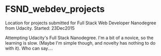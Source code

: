 # FSND_webdev_projects
Location for projects submitted for Full Stack Web Developer Nanodegree from Udacity. Started: 23Dec2015

Attempting Udacity's Full Stack Nanodegree. I'm a bit of a novice, so the learning is slow.
(Maybe I'm simple though, and novelty has nothing to do with it). Who can say....
